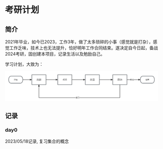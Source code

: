 # 考研计划

## 简介

2021年毕业，如今已2023，工作3年，做了太多琐碎的小事（感觉就是打杂），感觉工作乏味，技术上也无法提升，恰好明年工作合同结束。遂决定自今日起，备战2024考研，固创建本项目，记录生活以及勉励自己。

学习计划，大致为：

![复习流程](./static/image/复习流程.png)

## 记录

### day0

2023/05/18记录, 复习集合的概念

